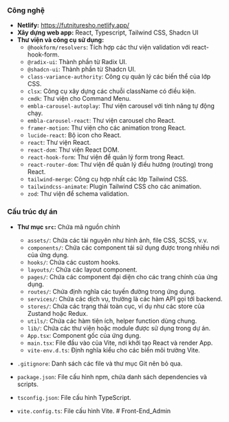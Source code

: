 ### Công nghệ
- **Netlify:** https://futnituresho.netlify.app/
- **Xây dựng web app:** React, Typescript, Tailwind CSS, Shadcn UI
- **Thư viện và công cụ sử dụng:**
  - `@hookform/resolvers`: Tích hợp các thư viện validation với react-hook-form.
  - `@radix-ui`: Thành phần từ Radix UI.
  - `@shadcn-ui`: Thành phần từ Shadcn UI.
  - `class-variance-authority`: Công cụ quản lý các biến thể của lớp CSS.
  - `clsx`: Công cụ xây dựng các chuỗi className có điều kiện.
  - `cmdk`: Thư viện cho Command Menu.
  - `embla-carousel-autoplay`: Thư viện carousel với tính năng tự động chạy.
  - `embla-carousel-react`: Thư viện carousel cho React.
  - `framer-motion`: Thư viện cho các animation trong React.
  - `lucide-react`: Bộ icon cho React.
  - `react`: Thư viện React.
  - `react-dom`: Thư viện React DOM.
  - `react-hook-form`: Thư viện để quản lý form trong React.
  - `react-router-dom`: Thư viện để quản lý điều hướng (routing) trong React.
  - `tailwind-merge`: Công cụ hợp nhất các lớp Tailwind CSS.
  - `tailwindcss-animate`: Plugin Tailwind CSS cho các animation.
  - `zod`: Thư viện để schema validation.

### Cấu trúc dự án

- **Thư mục `src`:** Chứa mã nguồn chính

  - `assets/`: Chứa các tài nguyên như hình ảnh, file CSS, SCSS, v.v.
  - `components/`: Chứa các component tái sử dụng được trong nhiều nơi của ứng dụng.
  - `hooks/`: Chứa các custom hooks.
  - `layouts/`: Chứa các layout component.
  - `pages/`: Chứa các component đại diện cho các trang chính của ứng dụng.
  - `routes/`: Chứa định nghĩa các tuyến đường trong ứng dụng.
  - `services/`: Chứa các dịch vụ, thường là các hàm API gọi tới backend.
  - `stores/`: Chứa các trạng thái toàn cục, ví dụ như các store của Zustand hoặc Redux.
  - `utils/`: Chứa các hàm tiện ích, helper function dùng chung.
  - `lib/`: Chứa các thư viện hoặc module được sử dụng trong dự án.
  - `App.tsx`: Component gốc của ứng dụng.
  - `main.tsx`: File đầu vào của Vite, nơi khởi tạo React và render App.
  - `vite-env.d.ts`: Định nghĩa kiểu cho các biến môi trường Vite.

- `.gitignore`: Danh sách các file và thư mục Git nên bỏ qua.
- `package.json`: File cấu hình npm, chứa danh sách dependencies và scripts.
- `tsconfig.json`: File cấu hình TypeScript.
- `vite.config.ts`: File cấu hình Vite.
#   F r o n t - E n d _ A d m i n  
 
